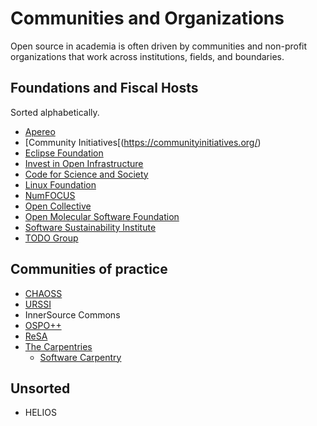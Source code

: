 # Communities and Organizations

Open source in academia is often driven by communities and non-profit organizations that work across institutions, fields, and boundaries. 

## Foundations and Fiscal Hosts

Sorted alphabetically.

- [Apereo](https://www.apereo.org/)
- [Community Initiatives[(https://communityinitiatives.org/)
- [Eclipse Foundation](https://www.eclipse.org/) 
- [Invest in Open Infrastructure](https://investinopen.org/)
- [Code for Science and Society](https://www.codeforsociety.org/)
- [Linux Foundation](https://www.linuxfoundation.org/)
- [NumFOCUS](https://numfocus.org) 
- [Open Collective](https://opencollective.com)
- [Open Molecular Software Foundation](https://omsf.io/)
- [Software Sustainability Institute](https://software.ac.uk)
- [TODO Group](https://todogroup.org/)

## Communities of practice

- [CHAOSS](./organizations/chaoss.md)
- [URSSI](./organizations/urssi.md)
- InnerSource Commons
- [OSPO++](https://ospoplusplus.org/)
- [ReSA](https://www.researchsoft.org/about-resa/)
- [The Carpentries](https://carpentries.org)
  - [Software Carpentry](https://software-carpentry.org)

## Unsorted

- HELIOS


